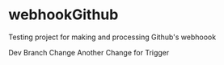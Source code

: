 # webhookGithub
Testing project for making and processing Github's webhoook

Dev Branch Change
Another Change for Trigger
